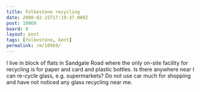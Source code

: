 ```yaml
---
title: Folkestone recycling
date: 2008-02-15T17:19:37.000Z
post: 10969
board: 8
layout: post
tags: [folkestone, kent]
permalink: /m/10969/
---
```

I live in block of flats in Sandgate Road where the only on-site facility for recycling is for paper and card and plastic bottles.  Is there anywhere near I can re-cycle glass, e.g. supermarkets?  Do not use car much for shopping and have not noticed any glass recycling near me.
